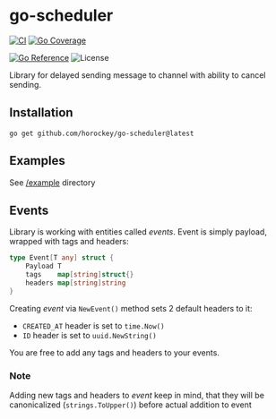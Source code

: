 # go-scheduler

[![CI](https://github.com/horockey/go-scheduler/actions/workflows/main.yaml/badge.svg)](https://github.com/horockey/go-scheduler/actions/workflows/main.yaml)
 [![Go Coverage](https://github.com/horockey/go-scheduler/wiki/coverage.svg)](https://raw.githack.com/wiki/horockey/go-scheduler/coverage.html)

[![Go Reference](https://pkg.go.dev/badge/github.com/horockey/go-scheduler.svg)](https://pkg.go.dev/github.com/horockey/go-scheduler)
![License](https://img.shields.io/github/license/horockey/go-scheduler)


Library for delayed sending message to channel with ability to cancel sending.

## Installation

`go get github.com/horockey/go-scheduler@latest`

## Examples

See [/example](./example/) directory

## Events

Library is working with entities called *events*.
Event is simply payload, wrapped with tags and headers:

```go
type Event[T any] struct {
	Payload T
	tags    map[string]struct{}
	headers map[string]string
}
```

Creating *event* via `NewEvent()` method sets 2 default headers to it:
* `CREATED_AT` header is set to `time.Now()`
* `ID` header is set to `uuid.NewString()`

You are free to add any tags and headers to your events.

### Note
Adding new tags and headers to *event* keep in mind, that they will be canonicalized (`strings.ToUpper()`) before actual addition to event
